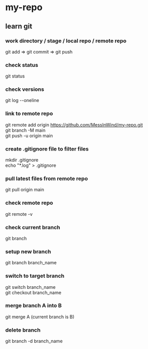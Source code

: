 # my-repo

## learn git

### work directory / stage / local repo / remote repo
git add => git commit => git push

### check status
git status

### check versions
git log --oneline

### link to remote repo
git remote add origin https://github.com/MessInWind/my-repo.git <br>
git branch -M main <br>
git push -u origin main

### create .gitignore file to filter files
mkdir .gitignore <br>
echo "*.log" > .gitignore

### pull latest files from remote repo
git pull origin main

### check remote repo
git remote -v

### check current branch
git branch

### setup new branch
git branch branch_name

### switch to target branch
git switch branch_name <br>
git checkout branch_name

### merge branch A into B
git merge A (current branch is B)

### delete branch
git branch -d branch_name